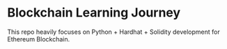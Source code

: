 # Blockchain Learning Journey
This repo heavily focuses on Python + Hardhat + Solidity development for Ethereum Blockchain.

